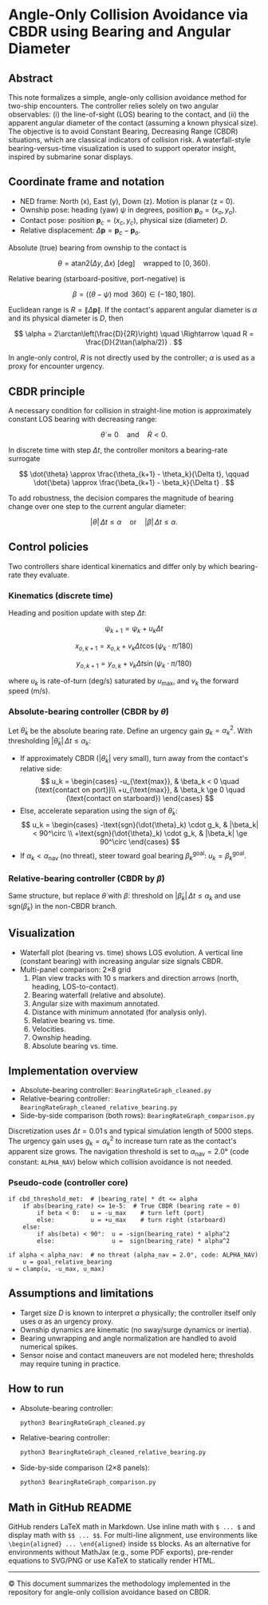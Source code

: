 # Angle-Only Collision Avoidance via CBDR using Bearing and Angular Diameter

## Abstract

This note formalizes a simple, angle-only collision avoidance method for two-ship encounters. The controller relies solely on two angular observables: (i) the line-of-sight (LOS) bearing to the contact, and (ii) the apparent angular diameter of the contact (assuming a known physical size). The objective is to avoid Constant Bearing, Decreasing Range (CBDR) situations, which are classical indicators of collision risk. A waterfall-style bearing-versus-time visualization is used to support operator insight, inspired by submarine sonar displays.

## Coordinate frame and notation

- NED frame: North (x), East (y), Down (z). Motion is planar (z = 0).
- Ownship pose: heading (yaw) $\psi$ in degrees, position $\mathbf{p}_o = (x_o, y_o)$.
- Contact pose: position $\mathbf{p}_c = (x_c, y_c)$, physical size (diameter) $D$.
- Relative displacement: $\Delta\mathbf{p} = \mathbf{p}_c - \mathbf{p}_o$.

Absolute (true) bearing from ownship to the contact is

$$
\theta = \text{atan2}(\Delta y, \Delta x) \text{ [deg]} \quad \text{wrapped to } [0,360) .
$$

Relative bearing (starboard-positive, port-negative) is

$$
\beta = ((\theta - \psi) \bmod 360) \in (-180, 180] .
$$

Euclidean range is $R = \|\Delta\mathbf{p}\|$. If the contact's apparent angular diameter is $\alpha$ and its physical diameter is $D$, then

$$
\alpha = 2\arctan\left(\frac{D}{2R}\right) \quad \Rightarrow \quad R = \frac{D}{2\tan(\alpha/2)} .
$$

In angle-only control, $R$ is not directly used by the controller; $\alpha$ is used as a proxy for encounter urgency.

## CBDR principle

A necessary condition for collision in straight-line motion is approximately constant LOS bearing with decreasing range:

$$
\dot{\theta} \approx 0 \quad \text{and} \quad \dot{R} < 0 .
$$

In discrete time with step $\Delta t$, the controller monitors a bearing-rate surrogate

$$
\dot{\theta} \approx \frac{\theta_{k+1} - \theta_k}{\Delta t}, \qquad
\dot{\beta} \approx \frac{\beta_{k+1} - \beta_k}{\Delta t} .
$$

To add robustness, the decision compares the magnitude of bearing change over one step to the current angular diameter:

$$
|\dot{\theta}|\,\Delta t \leq \alpha \quad \text{or} \quad |\dot{\beta}|\,\Delta t \leq \alpha .
$$

## Control policies

Two controllers share identical kinematics and differ only by which bearing-rate they evaluate.

### Kinematics (discrete time)
Heading and position update with step $\Delta t$:

$$
\psi_{k+1} = \psi_k + u_k \Delta t
$$

$$
x_{o,k+1} = x_{o,k} + v_k \Delta t \cos(\psi_k \cdot \pi/180)
$$

$$
y_{o,k+1} = y_{o,k} + v_k \Delta t \sin(\psi_k \cdot \pi/180)
$$

where $u_k$ is rate-of-turn (deg/s) saturated by $u_{\text{max}}$, and $v_k$ the forward speed (m/s).

### Absolute-bearing controller (CBDR by $\dot{\theta}$)

Let $\dot{\theta}_k$ be the absolute bearing rate. Define an urgency gain $g_k = \alpha_k^2$. With thresholding $|\dot{\theta}_k|\,\Delta t \le \alpha_k$:

- If approximately CBDR ($|\dot{\theta}_k|$ very small), turn away from the contact's relative side:
  $$
    u_k = \begin{cases}
    -u_{\text{max}}, & \beta_k < 0 \quad (\text{contact on port})\\
    +u_{\text{max}}, & \beta_k \ge 0 \quad (\text{contact on starboard})
    \end{cases}
  $$
- Else, accelerate separation using the sign of $\dot{\theta}_k$:
  $$
  u_k = \begin{cases}
  -\text{sgn}(\dot{\theta}_k) \cdot g_k, & |\beta_k| < 90^\circ \\ 
  +\text{sgn}(\dot{\theta}_k) \cdot g_k, & |\beta_k| \ge 90^\circ
  \end{cases}
  $$
- If $\alpha_k < \alpha_{\text{nav}}$ (no threat), steer toward goal bearing $\beta^{\text{goal}}_k$: $u_k = \beta^{\text{goal}}_k$.

### Relative-bearing controller (CBDR by $\dot{\beta}$)

Same structure, but replace $\dot{\theta}$ with $\dot{\beta}$: threshold on $|\dot{\beta}_k|\,\Delta t \le \alpha_k$ and use $\text{sgn}(\dot{\beta}_k)$ in the non-CBDR branch.

## Visualization

- Waterfall plot (bearing vs. time) shows LOS evolution. A vertical line (constant bearing) with increasing angular size signals CBDR.
- Multi-panel comparison: 2×8 grid
  1. Plan view tracks with 10 s markers and direction arrows (north, heading, LOS-to-contact).
  2. Bearing waterfall (relative and absolute).
  3. Angular size with maximum annotated.
  4. Distance with minimum annotated (for analysis only).
  5. Relative bearing vs. time.
  6. Velocities.
  7. Ownship heading.
  8. Absolute bearing vs. time.

## Implementation overview

- Absolute-bearing controller: `BearingRateGraph_cleaned.py`
- Relative-bearing controller: `BearingRateGraph_cleaned_relative_bearing.py`
- Side-by-side comparison (both rows): `BearingRateGraph_comparison.py`

Discretization uses $\Delta t = 0.01\,\text{s}$ and typical simulation length of 5000 steps. The urgency gain uses $g_k = \alpha_k^2$ to increase turn rate as the contact's apparent size grows. The navigation threshold is set to $\alpha_{\text{nav}} = 2.0°$ (code constant: `ALPHA_NAV`) below which collision avoidance is not needed.

### Pseudo-code (controller core)

```text
if cbd_threshold_met:  # |bearing_rate| * dt <= alpha
    if abs(bearing_rate) <= 1e-5:  # True CBDR (bearing rate ≈ 0)
        if beta < 0:   u = -u_max    # turn left (port)
        else:          u = +u_max    # turn right (starboard)
    else:
        if abs(beta) < 90°:  u = -sign(bearing_rate) * alpha^2
        else:                u =  sign(bearing_rate) * alpha^2

if alpha < alpha_nav:  # no threat (alpha_nav = 2.0°, code: ALPHA_NAV)
    u = goal_relative_bearing
u = clamp(u, -u_max, u_max)
```

## Assumptions and limitations

- Target size $D$ is known to interpret $\alpha$ physically; the controller itself only uses $\alpha$ as an urgency proxy.
- Ownship dynamics are kinematic (no sway/surge dynamics or inertia).
- Bearing unwrapping and angle normalization are handled to avoid numerical spikes.
- Sensor noise and contact maneuvers are not modeled here; thresholds may require tuning in practice.

## How to run

- Absolute-bearing controller:
  ```bash
  python3 BearingRateGraph_cleaned.py
  ```
- Relative-bearing controller:
  ```bash
  python3 BearingRateGraph_cleaned_relative_bearing.py
  ```
- Side-by-side comparison (2×8 panels):
  ```bash
  python3 BearingRateGraph_comparison.py
  ```

## Math in GitHub README

GitHub renders LaTeX math in Markdown. Use inline math with `$ ... $` and display math with `$$ ... $$`. For multi-line alignment, use environments like `\begin{aligned} ... \end{aligned}` inside `$$` blocks. As an alternative for environments without MathJax (e.g., some PDF exports), pre-render equations to SVG/PNG or use KaTeX to statically render HTML.

---

© This document summarizes the methodology implemented in the repository for angle-only collision avoidance based on CBDR.
